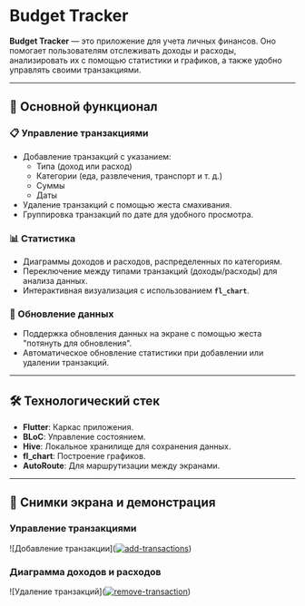 # Budget Tracker

**Budget Tracker** — это приложение для учета личных финансов. Оно помогает пользователям отслеживать доходы и расходы, анализировать их с помощью статистики и графиков, а также удобно управлять своими транзакциями.

---

## 🚀 Основной функционал

### 📋 Управление транзакциями
- Добавление транзакций с указанием:
  - Типа (доход или расход)
  - Категории (еда, развлечения, транспорт и т. д.)
  - Суммы
  - Даты
- Удаление транзакций с помощью жеста смахивания.
- Группировка транзакций по дате для удобного просмотра.

### 📊 Статистика
- Диаграммы доходов и расходов, распределенных по категориям.
- Переключение между типами транзакций (доходы/расходы) для анализа данных.
- Интерактивная визуализация с использованием **`fl_chart`**.

### 🔄 Обновление данных
- Поддержка обновления данных на экране с помощью жеста "потянуть для обновления".
- Автоматическое обновление статистики при добавлении или удалении транзакций.

---

## 🛠️ Технологический стек

- **Flutter**: Каркас приложения.
- **BLoC**: Управление состоянием.
- **Hive**: Локальное хранилище для сохранения данных.
- **fl_chart**: Построение графиков.
- **AutoRoute**: Для маршрутизации между экранами.

---

## 📱 Снимки экрана и демонстрация

### Управление транзакциями
![Добавление транзакции](<a href="https://ibb.co/84tBkcZ"><img src="https://i.ibb.co/84tBkcZ/add-transactions.gif" alt="add-transactions" border="0"></a>)

### Диаграмма доходов и расходов
![Удаление транзакций](<a href="https://ibb.co/gwpPFhk"><img src="https://i.ibb.co/gwpPFhk/remove-transaction.gif" alt="remove-transaction" border="0"></a>)

